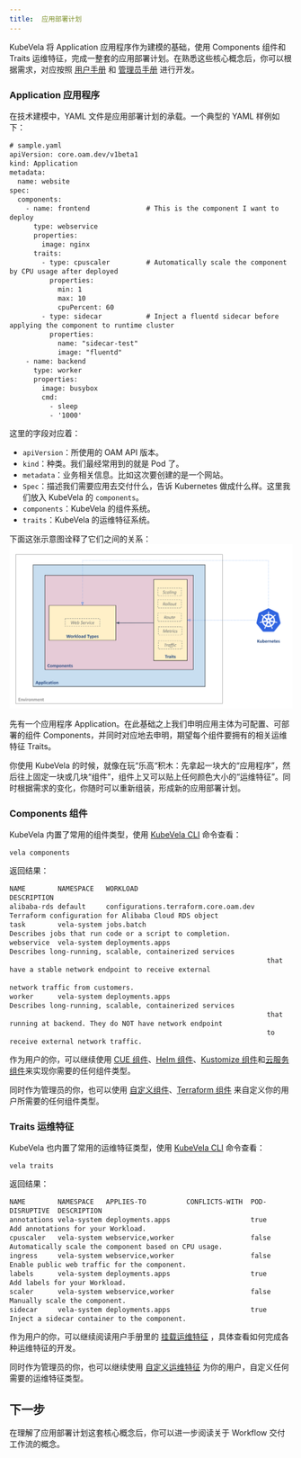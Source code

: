 ```yaml
---
title:  应用部署计划
---
```


KubeVela 将 Application 应用程序作为建模的基础，使用 Components 组件和 Traits 运维特征，完成一整套的应用部署计划。在熟悉这些核心概念后，你可以根据需求，对应按照 [用户手册](../end-user/initializer-end-user) 和 [管理员手册](../platform-engineers/advanced-install.mdx) 进行开发。

### Application 应用程序

在技术建模中，YAML 文件是应用部署计划的承载。一个典型的 YAML 样例如下：
```
# sample.yaml
apiVersion: core.oam.dev/v1beta1
kind: Application
metadata:
  name: website
spec:
  components:
    - name: frontend              # This is the component I want to deploy
      type: webservice
      properties:
        image: nginx
      traits:
        - type: cpuscaler         # Automatically scale the component by CPU usage after deployed
          properties:
            min: 1
            max: 10
            cpuPercent: 60
        - type: sidecar           # Inject a fluentd sidecar before applying the component to runtime cluster
          properties:
            name: "sidecar-test"
            image: "fluentd"
    - name: backend
      type: worker
      properties:
        image: busybox
        cmd:
          - sleep
          - '1000'
```
这里的字段对应着：

- `apiVersion`：所使用的 OAM API 版本。
- `kind`：种类。我们最经常用到的就是 Pod 了。
- `metadata`：业务相关信息。比如这次要创建的是一个网站。
- `Spec`：描述我们需要应用去交付什么，告诉 Kubernetes 做成什么样。这里我们放入 KubeVela 的 `components`。
- `components`：KubeVela 的组件系统。
- `traits`：KubeVela 的运维特征系统。

下面这张示意图诠释了它们之间的关系：
![image.png](../resources/concepts.png)

先有一个应用程序 Application。在此基础之上我们申明应用主体为可配置、可部署的组件 Components，并同时对应地去申明，期望每个组件要拥有的相关运维特征 Traits。

你使用 KubeVela 的时候，就像在玩“乐高“积木：先拿起一块大的“应用程序”，然后往上固定一块或几块“组件”，组件上又可以贴上任何颜色大小的“运维特征”。同时根据需求的变化，你随时可以重新组装，形成新的应用部署计划。

### Components 组件

KubeVela 内置了常用的组件类型，使用 [KubeVela CLI](../getting-started/quick-install.mdx##3) 命令查看：
```
vela components 
```
返回结果：
```
NAME       	NAMESPACE  	WORKLOAD                             	DESCRIPTION                                                 
alibaba-rds	default    	configurations.terraform.core.oam.dev	Terraform configuration for Alibaba Cloud RDS object        
task       	vela-system	jobs.batch                           	Describes jobs that run code or a script to completion.     
webservice 	vela-system	deployments.apps                     	Describes long-running, scalable, containerized services    
           	           	                                     	that have a stable network endpoint to receive external     
           	           	                                     	network traffic from customers.                             
worker     	vela-system	deployments.apps                     	Describes long-running, scalable, containerized services    
           	           	                                     	that running at backend. They do NOT have network endpoint  
           	           	                                     	to receive external network traffic.                        

```

作为用户的你，可以继续使用 [CUE 组件](../end-user/components/cue)、[Helm 组件](../end-user/components/helm)、[Kustomize 组件](../end-user/components/kustomize)和[云服务组件](../end-user/components/cloud-services/terraform/rds)来实现你需要的任何组件类型。

同时作为管理员的你，也可以使用 [自定义组件](../platform-engineers/components/component-cue)、[Terraform 组件](../platform-engineers/components/component-terraform) 来自定义你的用户所需要的任何组件类型。

### Traits 运维特征

KubeVela 也内置了常用的运维特征类型，使用 [KubeVela CLI](../getting-started/quick-install.mdx##3) 命令查看：
```
vela traits 
```
返回结果：
```
NAME       	NAMESPACE  	APPLIES-TO       	CONFLICTS-WITH	POD-DISRUPTIVE	DESCRIPTION                                          
annotations	vela-system	deployments.apps 	              	true          	Add annotations for your Workload.                   
cpuscaler  	vela-system	webservice,worker	              	false         	Automatically scale the component based on CPU usage.
ingress    	vela-system	webservice,worker	              	false         	Enable public web traffic for the component.         
labels     	vela-system	deployments.apps 	              	true          	Add labels for your Workload.                        
scaler     	vela-system	webservice,worker	              	false         	Manually scale the component.                        
sidecar    	vela-system	deployments.apps 	              	true          	Inject a sidecar container to the component.   
```

作为用户的你，可以继续阅读用户手册里的 [挂载运维特征](../end-user/traits/ingress) ，具体查看如何完成各种运维特征的开发。

同时作为管理员的你，也可以继续使用 [自定义运维特征](../platform-engineers/traits/trait) 为你的用户，自定义任何需要的运维特征类型。

## 下一步

在理解了应用部署计划这套核心概念后，你可以进一步阅读关于 Workflow 交付工作流的概念。